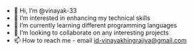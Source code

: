 - 👋 Hi, I’m @vinayak-33
- 👀 I’m interested in enhancing my technical skills
- 🌱 I’m currently learning different programming languages
- 💞️ I’m looking to collaborate on any interesting projects
- 📫 How to reach me -
     email id-vinayakhingrajiya@gmail.com
